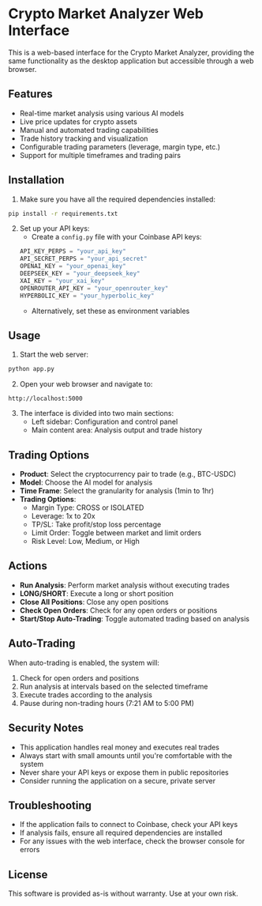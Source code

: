 # Crypto Market Analyzer Web Interface

This is a web-based interface for the Crypto Market Analyzer, providing the same functionality as the desktop application but accessible through a web browser.

## Features

- Real-time market analysis using various AI models
- Live price updates for crypto assets
- Manual and automated trading capabilities
- Trade history tracking and visualization
- Configurable trading parameters (leverage, margin type, etc.)
- Support for multiple timeframes and trading pairs

## Installation

1. Make sure you have all the required dependencies installed:

```bash
pip install -r requirements.txt
```

2. Set up your API keys:
   - Create a `config.py` file with your Coinbase API keys:
   ```python
   API_KEY_PERPS = "your_api_key"
   API_SECRET_PERPS = "your_api_secret"
   OPENAI_KEY = "your_openai_key"
   DEEPSEEK_KEY = "your_deepseek_key"
   XAI_KEY = "your_xai_key"
   OPENROUTER_API_KEY = "your_openrouter_key"
   HYPERBOLIC_KEY = "your_hyperbolic_key"
   ```
   - Alternatively, set these as environment variables

## Usage

1. Start the web server:

```bash
python app.py
```

2. Open your web browser and navigate to:

```
http://localhost:5000
```

3. The interface is divided into two main sections:
   - Left sidebar: Configuration and control panel
   - Main content area: Analysis output and trade history

## Trading Options

- **Product**: Select the cryptocurrency pair to trade (e.g., BTC-USDC)
- **Model**: Choose the AI model for analysis
- **Time Frame**: Select the granularity for analysis (1min to 1hr)
- **Trading Options**:
  - Margin Type: CROSS or ISOLATED
  - Leverage: 1x to 20x
  - TP/SL: Take profit/stop loss percentage
  - Limit Order: Toggle between market and limit orders
  - Risk Level: Low, Medium, or High

## Actions

- **Run Analysis**: Perform market analysis without executing trades
- **LONG/SHORT**: Execute a long or short position
- **Close All Positions**: Close any open positions
- **Check Open Orders**: Check for any open orders or positions
- **Start/Stop Auto-Trading**: Toggle automated trading based on analysis

## Auto-Trading

When auto-trading is enabled, the system will:
1. Check for open orders and positions
2. Run analysis at intervals based on the selected timeframe
3. Execute trades according to the analysis
4. Pause during non-trading hours (7:21 AM to 5:00 PM)

## Security Notes

- This application handles real money and executes real trades
- Always start with small amounts until you're comfortable with the system
- Never share your API keys or expose them in public repositories
- Consider running the application on a secure, private server

## Troubleshooting

- If the application fails to connect to Coinbase, check your API keys
- If analysis fails, ensure all required dependencies are installed
- For any issues with the web interface, check the browser console for errors

## License

This software is provided as-is without warranty. Use at your own risk. 